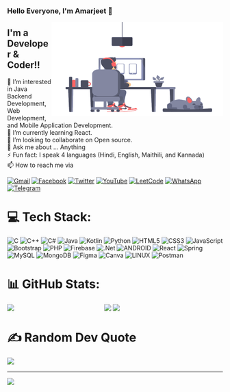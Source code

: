 ### Hello Everyone, I'm Amarjeet 👋

<img align="right" alt="GIF" src="https://github.com/amarjeet2kr/amarjeet2kr/blob/main/coder.gif?raw=true" width="400" height="220" />

## I'm a Developer & Coder!!

👀 I’m interested in Java Backend Development, Web Development, and Mobile Application Development.<br>
🌱 I’m currently learning React.<br>
💞️ I’m looking to collaborate on Open source.<br>
💬 Ask me about ... Anything<br>
⚡ Fun fact: I speak 4 languages (Hindi, English, Maithili, and Kannada)<br>
📫 How to reach me via <br/>

<a href="mailto:amarjeet2kr@gmail.com?subject=from_github">![Gmail](https://img.shields.io/badge/Gmail-D14836.svg?logo=Gmail&logoColor=white)</a>
[![Facebook](https://img.shields.io/badge/Facebook-%231877F2.svg?logo=Facebook&logoColor=white)](https://facebook.com/amarjeet2kr) 
[![Twitter](https://img.shields.io/badge/Twitter-%231DA1F2.svg?logo=Twitter&logoColor=white)](https://twitter.com/amarjeet2k) 
[![YouTube](https://img.shields.io/badge/YouTube-%23FF0000.svg?logo=YouTube&logoColor=white)](https://youtube.com/@UCNgLtXWrxp70bJ6-Utf9o2A) 
[![LeetCode](https://img.shields.io/badge/LeetCode-%231877F2.svg?logo=LeetCode&logoColor=white)](https://leetcode.com/amarjeet2kr)
<a href="https://wa.me/6363343001">![WhatsApp](https://img.shields.io/badge/WhatsApp-25D366?style=for-the-badge&logo=whatsapp&logoColor=white)</a>
<a href="https://telegram.me/amarjeet2kr">![Telegram](https://img.shields.io/badge/Telegram-2CA5E0?style=for-the-badge&logo=telegram&logoColor=white)</a>

# 💻 Tech Stack:

![C](https://img.shields.io/badge/c-%2300599C.svg?style=flat&logo=c&logoColor=white) ![C++](https://img.shields.io/badge/c++-%2300599C.svg?style=flat&logo=c%2B%2B&logoColor=white) ![C#](https://img.shields.io/badge/c%23-%23239120.svg?style=flat&logo=c-sharp&logoColor=white) ![Java](https://img.shields.io/badge/java-%23ED8B00.svg?style=flat&logo=java&logoColor=white) ![Kotlin](https://img.shields.io/badge/kotlin-%230095D5.svg?style=flat&logo=kotlin&logoColor=white) ![Python](https://img.shields.io/badge/python-3670A0?style=flat&logo=python&logoColor=ffdd54) ![HTML5](https://img.shields.io/badge/html5-%23E34F26.svg?style=flat&logo=html5&logoColor=white) ![CSS3](https://img.shields.io/badge/css3-%231572B6.svg?style=flat&logo=css3&logoColor=white) ![JavaScript](https://img.shields.io/badge/javascript-%23323330.svg?style=flat&logo=javascript&logoColor=%23F7DF1E) ![Bootstrap](https://img.shields.io/badge/bootstrap-%23563D7C.svg?style=flat&logo=bootstrap&logoColor=white) ![PHP](https://img.shields.io/badge/php-%23777BB4.svg?style=flat&logo=php&logoColor=white) ![Firebase](https://img.shields.io/badge/firebase-%23039BE5.svg?style=flat&logo=firebase) ![.Net](https://img.shields.io/badge/.NET-5C2D91?style=flat&logo=.net&logoColor=white) ![ANDROID](https://img.shields.io/badge/android-%2320232a.svg?style=flat&logo=android&logoColor=%a4c639) ![React](https://img.shields.io/badge/react-%2320232a.svg?style=flat&logo=react&logoColor=%2361DAFB) ![Spring](https://img.shields.io/badge/spring-%236DB33F.svg?style=flat&logo=spring&logoColor=white) ![MySQL](https://img.shields.io/badge/mysql-%2300f.svg?style=flat&logo=mysql&logoColor=white) ![MongoDB](https://img.shields.io/badge/MongoDB-%234ea94b.svg?style=flat&logo=mongodb&logoColor=white) ![Figma](https://img.shields.io/badge/figma-%23F24E1E.svg?style=flat&logo=figma&logoColor=white) ![Canva](https://img.shields.io/badge/Canva-%2300C4CC.svg?style=flat&logo=Canva&logoColor=white) ![LINUX](https://img.shields.io/badge/Linux-FCC624?style=flat&logo=linux&logoColor=black) ![Postman](https://img.shields.io/badge/Postman-FF6C37?style=flat&logo=postman&logoColor=white)

# 📊 GitHub Stats:

<img align="left" width="45%" src = "https://github-readme-stats.vercel.app/api?username=amarjeet2kr&theme=radical&hide_border=false&include_all_commits=false&count_private=false"/>
<img width="49%" src = "https://github-readme-streak-stats.herokuapp.com/?user=amarjeet&theme=radical&hide_border=false"/>
<img width="45%" src = "https://github-readme-stats.vercel.app/api/top-langs/?username=amarjeet2kr&theme=radical&hide_border=false&include_all_commits=true&count_private=true&layout=compact"/>
<p align="right">

<!-- ![](https://github-readme-stats.vercel.app/api?username=amarjeet2kr&theme=radical&hide_border=false&include_all_commits=false&count_private=false) <br/> ![](https://github-readme-streak-stats.herokuapp.com/?user=amarjeet2kr&theme=radical&hide_border=false)<br/>
![](https://github-readme-stats.vercel.app/api/top-langs/?username=amarjeet2kr&theme=radical&hide_border=false&include_all_commits=false&count_private=false&layout=compact) -->

# ✍️ Random Dev Quote

![](https://quotes-github-readme.vercel.app/api?type=horizontal&theme=radical)

---

<img src = "https://visitcount.itsvg.in/api?id=amarjeet2kr&label=Visitors&pretty=true"/>
